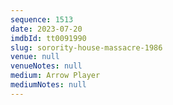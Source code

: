 ```yaml
---
sequence: 1513
date: 2023-07-20
imdbId: tt0091990
slug: sorority-house-massacre-1986
venue: null
venueNotes: null
medium: Arrow Player
mediumNotes: null
---
```

